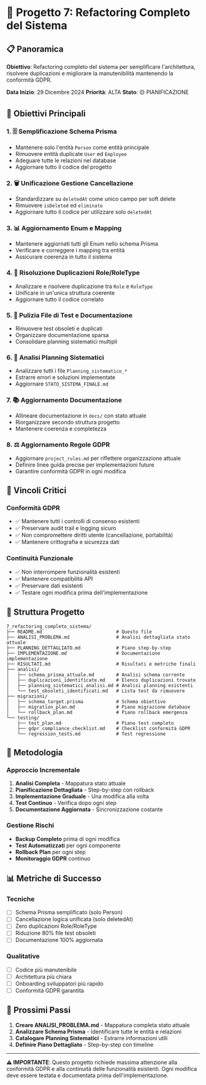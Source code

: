 # 🔄 Progetto 7: Refactoring Completo del Sistema

## 📋 Panoramica

**Obiettivo**: Refactoring completo del sistema per semplificare l'architettura, risolvere duplicazioni e migliorare la manutenibilità mantenendo la conformità GDPR.

**Data Inizio**: 29 Dicembre 2024
**Priorità**: ALTA
**Stato**: 🟡 PIANIFICAZIONE

## 🎯 Obiettivi Principali

### 1. 🗄️ Semplificazione Schema Prisma
- Mantenere solo l'entità `Person` come entità principale
- Rimuovere entità duplicate `User` ed `Employee`
- Adeguare tutte le relazioni nel database
- Aggiornare tutto il codice del progetto

### 2. 🗑️ Unificazione Gestione Cancellazione
- Standardizzare su `deletedAt` come unico campo per soft delete
- Rimuovere `isDeleted` ed `eliminato`
- Aggiornare tutto il codice per utilizzare solo `deletedAt`

### 3. 📊 Aggiornamento Enum e Mapping
- Mantenere aggiornati tutti gli Enum nello schema Prisma
- Verificare e correggere i mapping tra entità
- Assicurare coerenza in tutto il sistema

### 4. 🔧 Risoluzione Duplicazioni Role/RoleType
- Analizzare e risolvere duplicazione tra `Role` e `RoleType`
- Unificare in un'unica struttura coerente
- Aggiornare tutto il codice correlato

### 5. 🧹 Pulizia File di Test e Documentazione
- Rimuovere test obsoleti e duplicati
- Organizzare documentazione sparsa
- Consolidare planning sistematici multipli

### 6. 📝 Analisi Planning Sistematici
- Analizzare tutti i file `Planning_sistematico_*`
- Estrarre errori e soluzioni implementate
- Aggiornare `STATO_SISTEMA_FINALE.md`

### 7. 📚 Aggiornamento Documentazione
- Allineare documentazione in `docs/` con stato attuale
- Riorganizzare secondo struttura progetto
- Mantenere coerenza e completezza

### 8. ⚖️ Aggiornamento Regole GDPR
- Aggiornare `project_rules.md` per riflettere organizzazione attuale
- Definire linee guida precise per implementazioni future
- Garantire conformità GDPR in ogni modifica

## 🚨 Vincoli Critici

### Conformità GDPR
- ✅ Mantenere tutti i controlli di consenso esistenti
- ✅ Preservare audit trail e logging sicuro
- ✅ Non compromettere diritti utente (cancellazione, portabilità)
- ✅ Mantenere crittografia e sicurezza dati

### Continuità Funzionale
- ✅ Non interrompere funzionalità esistenti
- ✅ Mantenere compatibilità API
- ✅ Preservare dati esistenti
- ✅ Testare ogni modifica prima dell'implementazione

## 📁 Struttura Progetto

```
7_refactoring_completo_sistema/
├── README.md                           # Questo file
├── ANALISI_PROBLEMA.md                 # Analisi dettagliata stato attuale
├── PLANNING_DETTAGLIATO.md             # Piano step-by-step
├── IMPLEMENTAZIONE.md                  # Documentazione implementazione
├── RISULTATI.md                        # Risultati e metriche finali
├── analisi/
│   ├── schema_prisma_attuale.md        # Analisi schema corrente
│   ├── duplicazioni_identificate.md    # Elenco duplicazioni trovate
│   ├── planning_sistematici_analisi.md # Analisi planning esistenti
│   └── test_obsoleti_identificati.md   # Lista test da rimuovere
├── migrazioni/
│   ├── schema_target.prisma            # Schema obiettivo
│   ├── migration_plan.md               # Piano migrazione database
│   └── rollback_plan.md                # Piano rollback emergenza
└── testing/
    ├── test_plan.md                    # Piano test completo
    ├── gdpr_compliance_checklist.md    # Checklist conformità GDPR
    └── regression_tests.md             # Test regressione
```

## 🔄 Metodologia

### Approccio Incrementale
1. **Analisi Completa** - Mappatura stato attuale
2. **Pianificazione Dettagliata** - Step-by-step con rollback
3. **Implementazione Graduale** - Una modifica alla volta
4. **Test Continuo** - Verifica dopo ogni step
5. **Documentazione Aggiornata** - Sincronizzazione costante

### Gestione Rischi
- **Backup Completo** prima di ogni modifica
- **Test Automatizzati** per ogni componente
- **Rollback Plan** per ogni step
- **Monitoraggio GDPR** continuo

## 📊 Metriche di Successo

### Tecniche
- [ ] Schema Prisma semplificato (solo Person)
- [ ] Cancellazione logica unificata (solo deletedAt)
- [ ] Zero duplicazioni Role/RoleType
- [ ] Riduzione 80% file test obsoleti
- [ ] Documentazione 100% aggiornata

### Qualitative
- [ ] Codice più manutenibile
- [ ] Architettura più chiara
- [ ] Onboarding sviluppatori più rapido
- [ ] Conformità GDPR garantita

## 🚀 Prossimi Passi

1. **Creare ANALISI_PROBLEMA.md** - Mappatura completa stato attuale
2. **Analizzare Schema Prisma** - Identificare tutte le entità e relazioni
3. **Catalogare Planning Sistematici** - Estrarre informazioni utili
4. **Definire Piano Dettagliato** - Step-by-step con timeline

---

**⚠️ IMPORTANTE**: Questo progetto richiede massima attenzione alla conformità GDPR e alla continuità delle funzionalità esistenti. Ogni modifica deve essere testata e documentata prima dell'implementazione.